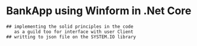 # BankApp using Winform in .Net Core
    ## implementing the solid principles in the code
       as a guild too for interface with user Client
    ## writting to json file on the SYSTEM.IO library